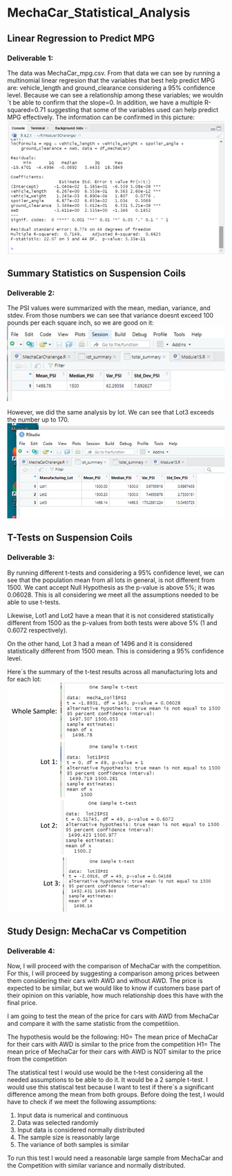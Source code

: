 # MechaCar_Statistical_Analysis

##  Linear Regression to Predict MPG
### Deliverable 1:
The data was MechaCar_mpg.csv. From that data we can see by running a multinomial linear regresion that the variables that best help predict MPG are: vehicle_length and ground_clearance considering a 95% confidence level. Because we can see a relationship among these variables; we wouldn´t be able to confirm that the slope=0. In addition, we have a multiple R-squared=0.71 suggesting that some of the variables used can help predict MPG effectively.
The information can be confirmed in this picture:
![Picture1](https://github.com/karen-trena/MechaCar_Statistical_Analysis/blob/main/Picture1.png)

## Summary Statistics on Suspension Coils
### Deliverable 2:
The PSI values were summarized with the mean, median, variance, and stdev. From those numbers we can see that variance doesnt exceed 100 pounds per each square inch, so we are good on it:
![Picture2](https://github.com/karen-trena/MechaCar_Statistical_Analysis/blob/main/Picture2.png)

However, we did the same analysis by lot. We can see that Lot3 exceeds the number up to 170.
![Picture3](https://github.com/karen-trena/MechaCar_Statistical_Analysis/blob/main/Picture3.png)

## T-Tests on Suspension Coils
### Deliverable 3:
By running different t-tests and considering a 95% confidence level, we can see that the population mean from all lots in general, is not different from 1500. We cant accept Null Hypothesis as the p-value is above 5%; it was 0.06028. This is all considering we meet all the assumptions needed to be able to use t-tests.

Likewise, Lot1 and Lot2 have a mean that it is not considered statistically different from 1500 as the p-values from both tests were above 5% (1 and 0.6072 respectively). 

On the other hand, Lot 3 had a mean of 1496 and it is considered statistically different from 1500 mean. This is considering a 95% confidence level.

Here´s the summary of the t-test results across all manufacturing lots and for each lot:
![Picture4](https://github.com/karen-trena/MechaCar_Statistical_Analysis/blob/main/Picture4.png)

## Study Design: MechaCar vs Competition
### Deliverable 4:
Now, I will proceed with the comparison of MechaCar with the competition. For this, I will proceed by suggesting a comparison among prices between them considering their cars with AWD and without AWD. The price is expected to be similar, but we would like to know if customers base part of their opinion on this variable, how much relationship does this have with the final price.

I am going to test the mean of the price for cars with AWD from MechaCar and compare it with the same statistic from the competitiion.

The hypothesis would be the following:
H0= The mean price of MechaCar for their cars with AWD is similar to the price from the competition
H1= The mean price of MechaCar for their cars with AWD is NOT similar to the price from the competition

The statistical test I would use would be the t-test considering all the needed assumptions to be able to do it. It would be a 2 sample t-test. I would use this statiscal test because I want to test if there´s a significant difference among the mean from both groups. Before doing the test, I would have to check if we meet the following assumptions:
1. Input data is numerical and continuous
2. Data was selected randomly
3. Input data is considered normally distributed
4. The sample size is reasonably large
5. The variance of both samples is similar

To run this test I would need a reasonable large sample from MechaCar and the Competition with similar variance and normally distributed.
